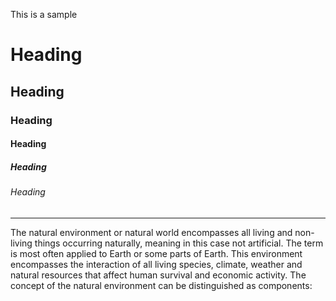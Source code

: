 This is a sample
# Heading
## Heading
### Heading
#### Heading
##### Heading
###### Heading
-------------------------------------------
The natural environment or natural world encompasses all living and non-living things occurring naturally, meaning in this case not artificial. 
The term is most often applied to Earth or some parts of Earth. This environment encompasses the interaction of all living species, climate, weather and natural resources that affect human survival and economic activity. 
The concept of the natural environment can be distinguished as components:
